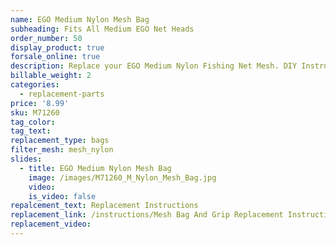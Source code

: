 ```yaml
---
name: EGO Medium Nylon Mesh Bag
subheading: Fits All Medium EGO Net Heads
order_number: 50
display_product: true
forsale_online: true
description: Replace your EGO Medium Nylon Fishing Net Mesh. DIY Instructions provided.
billable_weight: 2
categories:
  - replacement-parts
price: '8.99'
sku: M71260
tag_color:
tag_text:
replacement_type: bags
filter_mesh: mesh_nylon
slides:
  - title: EGO Medium Nylon Mesh Bag
    image: /images/M71260_M_Nylon_Mesh_Bag.jpg
    video:
    is_video: false
repalcement_text: Replacement Instructions
replacement_link: /instructions/Mesh Bag And Grip Replacement Instructions 1.0.pdf
replacement_video:
---
```

